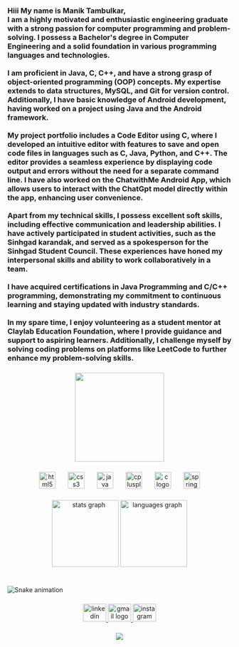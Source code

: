 <h3 align="left">Hiii My name is Manik Tambulkar,<br>I am a highly motivated and enthusiastic engineering graduate with a strong passion for computer programming and problem-solving. I possess a Bachelor's degree in Computer Engineering and a solid foundation in various programming languages and technologies.<br><br>I am proficient in Java, C, C++, and have a strong grasp of object-oriented programming (OOP) concepts. My expertise extends to data structures, MySQL, and Git for version control. Additionally, I have basic knowledge of Android development, having worked on a project using Java and the Android framework.<br><br>My project portfolio includes a Code Editor using C, where I developed an intuitive editor with features to save and open code files in languages such as C, Java, Python, and C++. The editor provides a seamless experience by displaying code output and errors without the need for a separate command line. I have also worked on the ChatwithMe Android App, which allows users to interact with the ChatGpt model directly within the app, enhancing user convenience.<br><br>Apart from my technical skills, I possess excellent soft skills, including effective communication and leadership abilities. I have actively participated in student activities, such as the Sinhgad karandak, and served as a spokesperson for the Sinhgad Student Council. These experiences have honed my interpersonal skills and ability to work collaboratively in a team.<br><br>I have acquired certifications in Java Programming and C/C++ programming, demonstrating my commitment to continuous learning and staying updated with industry standards.<br><br>In my spare time, I enjoy volunteering as a student mentor at Claylab Education Foundation, where I provide guidance and support to aspiring learners. Additionally, I challenge myself by solving coding problems on platforms like LeetCode to further enhance my problem-solving skills.</h3>

###

<div align="center">
  <img height="200" src="https://media.licdn.com/media/AAYQAQSOAAgAAQAAAAAAAB-zrMZEDXI2T62PSuT6kpB6qg.png"  />
</div>

###

<div align="center">
  <img src="https://cdn.jsdelivr.net/gh/devicons/devicon/icons/html5/html5-original.svg" height="37" alt="html5 logo"  />
  <img width="20" />
  <img src="https://cdn.jsdelivr.net/gh/devicons/devicon/icons/css3/css3-original.svg" height="37" alt="css3 logo"  />
  <img width="20" />
  <img src="https://cdn.jsdelivr.net/gh/devicons/devicon/icons/java/java-original.svg" height="37" alt="java logo"  />
  <img width="20" />
  <img src="https://cdn.jsdelivr.net/gh/devicons/devicon/icons/cplusplus/cplusplus-original.svg" height="37" alt="cplusplus logo"  />
  <img width="20" />
  <img src="https://cdn.jsdelivr.net/gh/devicons/devicon/icons/c/c-original.svg" height="37" alt="c logo"  />
  <img width="20" />
  <img src="https://cdn.jsdelivr.net/gh/devicons/devicon/icons/spring/spring-original.svg" height="37" alt="spring logo"  />
</div>

###

<div align="center">
  <img src="https://github-readme-stats.vercel.app/api?username=codewithmanik1&hide_title=false&hide_rank=false&show_icons=true&include_all_commits=true&count_private=true&disable_animations=false&theme=dracula&locale=en&hide_border=false&order=1" height="150" alt="stats graph"  />
  <img src="https://github-readme-stats.vercel.app/api/top-langs?username=codewithmanik1&locale=en&hide_title=false&layout=compact&card_width=320&langs_count=5&theme=dracula&hide_border=false&order=2" height="150" alt="languages graph"  />
</div>

###

<br clear="both">

<img src="https://raw.githubusercontent.com/codewithmanik1/codewithmanik1/output/snake.svg" alt="Snake animation" />

###

<div align="center">
  <a href="https://www.linkedin.com/in/maniktambulkar/" target="_blank">
    <img src="https://raw.githubusercontent.com/maurodesouza/profile-readme-generator/master/src/assets/icons/social/linkedin/default.svg" width="52" height="40" alt="linkedin logo"  />
  </a>
  <a href="https://mail.google.com/mail/u/0/#inbox" target="_blank">
    <img src="https://raw.githubusercontent.com/maurodesouza/profile-readme-generator/master/src/assets/icons/social/gmail/default.svg" width="52" height="40" alt="gmail logo"  />
  </a>
  <a href="https://www.instagram.com/manik._111/" target="_blank">
    <img src="https://raw.githubusercontent.com/maurodesouza/profile-readme-generator/master/src/assets/icons/social/instagram/default.svg" width="52" height="40" alt="instagram logo"  />
  </a>
</div>

###

<div align="center">
  <img src="https://profile-counter.glitch.me/codewithmanik1/count.svg?"  />
</div>

###
